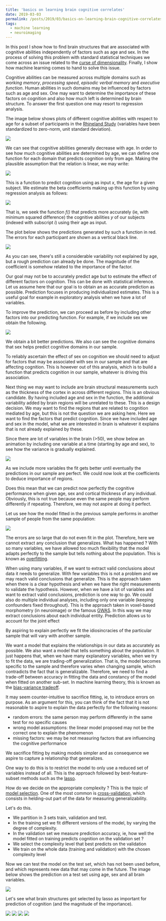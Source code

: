 ```yaml
---
title: 'basics on learning brain cognitive correlates'
date: 2019-03-03
permalink: /posts/2019/03/basics-on-learning-brain-cognitive-correlates/
tags:
  - machine learning
  - neuroimaging
---
```


In this post I show how to find brain structures that are associated with cognitive abilities independently of factors such as age and sex.
In the process of solving this problem with standard statistical techniques we come across an issue related to the [curse of dimensionality](https://en.wikipedia.org/wiki/Curse_of_dimensionality).
Finally, I show how machine learning comes to hand to solve this issue.

Cognitive abilities can be measured across multiple domains such as _working memory_, _processing speed_, _episodic verbal memory_ and _executive function_.
Human abilities in such domains may be influenced by factors such as age and sex.
One may want to determine the importance of these factors on cognition and also how much left is determined by brain structure.
To answer the first question one may resort to regression analysis.

The image below shows plots of different cognitive abilities with respect to age for a subset of participants in the [Rhineland Study](https://www.rheinland-studie.de/) (variables have been standardized to zero-norm, unit standard deviation).

![](/images/blog/2019-03-03-basics-on-learning-brain-cognitive-correlates/plot_cog_age.png)

We can see that cognitive abilities generally decrease with age.
In order to see how much cognitive abilities are determined by age, we can define one function for each domain that predicts cognition only from age.
Making the plausible assumption that the relation is linear, we may write:

![](/images/blog/2019-03-03-basics-on-learning-brain-cognitive-correlates/fn_cog_age.png)

This is a function to predict cognition using as input _x_, the age for a given subject.
We estimate the beta coefficients making up this function by using regression analysis as follows:

![](/images/blog/2019-03-03-basics-on-learning-brain-cognitive-correlates/fn_opt.png)

That is, we seek the function _f()_ that predicts more accurately (ie, with minimum squared difference) the cognitive abilities _y_ of our subjects (indexed with subscript _i_) using their age as input.

The plot below shows the predictions generated by such a function in red.
The errors for each participant are shown as a vertical black line.

![](/images/blog/2019-03-03-basics-on-learning-brain-cognitive-correlates/plot_cog_age_pred1.png)

As you can see, there's still a considerable variability not explained by age, but a rough prediction can already be done.
The magnitude of the coefficient is somehow related to the importance of the factor.

Our goal may not be to accurately predict age but to estimate the effect of different factors on cognition.
This can be done with statistical inference.
Let us assume here that our goal is to obtain an as accurate prediction as possible.
Prediction focuses in producing individualized estimates.
This is a useful goal for example in exploratory analysis when we have a lot of variables.

To improve the prediction, we can proceed as before by including other factors into our predicting function.
For example, if we include sex we obtain the following.

![](/images/blog/2019-03-03-basics-on-learning-brain-cognitive-correlates/plot_cog_age_pred2.png)

We obtain a bit better predictions.
We also can see the cognitive domains that sex helps predict cognitive domains in our sample.

To reliably ascertain the effect of sex on cognition we should need to adjust for factors that may be associated with sex in our sample and that are affecting cognition.
This is however out of this analysis, which is to build a function that predicts cognition in our sample, whatever is driving this association.

Next thing we may want to include are brain structural measurements such as the thickness of the cortex in across different regions.
This is an obvious candidate.
By having included age and sex in the function, the additional variability added by brain regions will be unrelated to these.
This is a design decision.
We may want to find the regions that are related to cognition mediated by age, but this is not the question we are asking here.
Here we want to find the factors that predict cognition.
Since we have included age and sex in the model, what we are interested in brain is whatever it explains that is not already explained by these.

Since there are lot of variables in the brain (>50), we show below an animation by including one variable at a time (starting by age and sex), to see how the variance is gradually explained.

![](/images/blog/2019-03-03-basics-on-learning-brain-cognitive-correlates/lars_anim.gif)

As we include more variables the fit gets better until eventually the predictions in our sample are perfect.
We could now look at the coefficients to deduce importance of regions.

Does this mean that we can predict now perfectly the cognitive performance when given age, sex and cortical thickness of any individual.
Obviously, this is not true because even the same people may perform differently if repeating.
Therefore, we may not aspire at doing it perfect.

Let us see how the model fitted in the previous sample performs in another sample of people from the same population:

![](/images/blog/2019-03-03-basics-on-learning-brain-cognitive-correlates/plot_oos.png)

The errors are so large that do not even fit in the plot.
Therefore, here we cannot extract any conclusion that generalizes.
What has happened ?
With so many variables, we have allowed too much flexibility that the model adapts perfectly to the sample but tells nothing about the population.
This is known as [overfitting](https://en.wikipedia.org/wiki/Overfitting).

When using many variables, if we want to extract valid conclusions about data it needs to generalize.
With few variables this is not a problem and we may reach valid conclusions that generalize.
This is the approach taken when there is a clear hypothesis and when we have the right measurements to validate the hypothesis.
However, when we have a lot of variables and want to extract valid conclusions, prediction is one way to go.
We could also do multiple individual analyses, including only one variable (keeping confounders fixed throughout).
This is the approach taken in voxel-based morphometry (in neuroimage) or the famous [GWAS](https://en.wikipedia.org/wiki/Genome-wide_association_study).
In this way we may extract conclusions about each individual entity.
Prediction allows us to account for the joint effect

By aspiring to explain perfectly we fit the idiosincracies of the particular sample that will vary with another sample.

We want a model that explains the relationships in our data as accurately as possible.
We also want a model that tells something about the population.
It just happens that, when we have many explanatory variables, when we try to fit the data, we are trading-off generalization.
That is, the model becomes specific to the sample and therefore varies when changing sample, which contradicts the fact that is generalizable.
Therefore, we need to find a trade-off between accuracy in fitting the data and constancy of the model when fitted on another sub-set.
In machine learning theory, this is known as the [bias-variance tradeoff](https://en.wikipedia.org/wiki/Bias%E2%80%93variance_tradeoff).

It may seem counter-intuitive to sacrifice fitting, ie, to introduce errors on purpose.
As an argument for this, you can think of the fact that it is not reasonable to aspire to explain the data perfectly for the following reasons:
- random errors: the same person may perform differently in the same test for no specific causes 
- wrong model assumptions: the linear model proposed may not be the correct one to explain the phenomenon
- missing factors: we may be not measuring factors that are influencing the cognitive performance

We sacrifice fitting by making models simpler and as consequence we aspire to capture a relationship that generalizes.

One way to do this is to restrict the model to only use a reduced set of variables instead of all.
This is the approach followed by best-feature-subset methods such as the [lasso](https://en.wikipedia.org/wiki/Lasso_(statistics)).

How do we decide on the appropriate complexity ?
This is the topic of [model selection](https://en.wikipedia.org/wiki/Model_selection).
One of the most common is [cross-validation](https://en.wikipedia.org/wiki/Cross-validation_(statistics)), which consists in helding-out part of the data for measuring generalizability.
 
Let's do this.
- We partition in 3 sets train, validation and test.
- In the training set we fit different versions of the model, by varying the degree of complexity.
- In the validation set we measure prediction accuracy, ie, how well the model fitted on training predicts cognition on the validation set ?
- We select the complexity level that best predicts on the validation
- We train on the whole data (training and validation) with the chosen complexity level

Now we can test the model on the test set, which has not been used before, and which represents new data that may come in the future.
The image below shows the prediction on a test set using age, sex and all brain variables.

![](/images/blog/2019-03-03-basics-on-learning-brain-cognitive-correlates/plot_lasso.png)

Let's see what brain structures got selected by lasso as important for prediction of cognition (and the magnitude of the importance).


![](/images/blog/2019-03-03-basics-on-learning-brain-cognitive-correlates/ef_dorsal.png)
![](/images/blog/2019-03-03-basics-on-learning-brain-cognitive-correlates/evm_dorsal.png)
![](/images/blog/2019-03-03-basics-on-learning-brain-cognitive-correlates/ps_dorsal.png)
![](/images/blog/2019-03-03-basics-on-learning-brain-cognitive-correlates/wm_dorsal.png)



